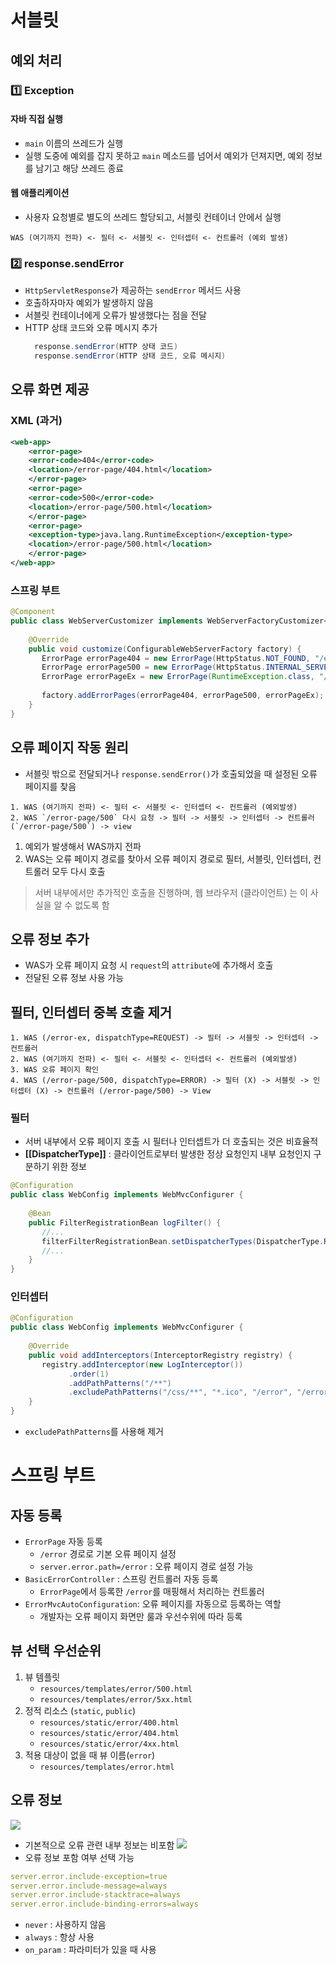 # 서블릿
## 예외 처리
### 1️⃣ Exception
#### 자바 직접 실행
- `main` 이름의 쓰레드가 실행
- 실행 도중에 예외를 잡지 못하고 `main` 메소드를 넘어서 예외가 던져지면, 예외 정보를 남기고 해당 쓰레드 종료
#### 웹 애플리케이션
- 사용자 요청별로 별도의  쓰레드 할당되고, 서블릿 컨테이너 안에서 실행
```
WAS (여기까지 전파) <- 필터 <- 서블릿 <- 인터셉터 <- 컨트롤러 (예외 발생)
```
### 2️⃣ response.sendError
- `HttpServletResponse`가 제공하는 `sendError` 메서드 사용
- 호출하자마자 예외가 발생하지 않음
- 서블릿 컨테이너에게 오류가 발생했다는 점을 전달
- HTTP 상태 코드와 오류 메시지 추가
  ```java
	response.sendError(HTTP 상태 코드)
	response.sendError(HTTP 상태 코드, 오류 메시지)
	```
## 오류 화면 제공
### XML (과거)
```xml
<web-app>
	<error-page>
	<error-code>404</error-code>
	<location>/error-page/404.html</location>
	</error-page>
	<error-page>
	<error-code>500</error-code>
	<location>/error-page/500.html</location>
	</error-page>
	<error-page>
	<exception-type>java.lang.RuntimeException</exception-type>
	<location>/error-page/500.html</location>
	</error-page>
</web-app>
```
###  스프링 부트
```java
@Component  
public class WebServerCustomizer implements WebServerFactoryCustomizer<ConfigurableWebServerFactory> {  
  
    @Override  
    public void customize(ConfigurableWebServerFactory factory) {  
       ErrorPage errorPage404 = new ErrorPage(HttpStatus.NOT_FOUND, "/error-page/404");  
       ErrorPage errorPage500 = new ErrorPage(HttpStatus.INTERNAL_SERVER_ERROR, "/error-page/500");  
       ErrorPage errorPageEx = new ErrorPage(RuntimeException.class, "/error-page/500");  
  
       factory.addErrorPages(errorPage404, errorPage500, errorPageEx);  
    }  
}
```
## 오류 페이지 작동 원리
- 서블릿 밖으로 전달되거나 `response.sendError()`가 호출되었을 때 설정된 오류 페이지를 찾음
```
1. WAS (여기까지 전파) <- 필터 <- 서블릿 <- 인터셉터 <- 컨트롤러 (예외발생)
2. WAS `/error-page/500` 다시 요청 -> 필터 -> 서블릿 -> 인터셉터 -> 컨트롤러 (`/error-page/500`) -> view
```
1. 예외가 발생해서 WAS까지 전파
2. WAS는 오류 페이지 경로를 찾아서 오류 페이지 경로로 필터, 서블릿, 인터셉터, 컨트롤러 모두 다시 호출

> 서버 내부에서만 추가적인 호출을 진행하며, 웹 브라우저 (클라이언트) 는 이 사실을 알 수 없도록 함
## 오류 정보 추가
- WAS가 오류 페이지 요청 시 `request`의 `attribute`에 추가해서 호출
- 전달된 오류 정보 사용 가능
## 필터, 인터셉터 중복 호출 제거
```
1. WAS (/error-ex, dispatchType=REQUEST) -> 필터 -> 서블릿 -> 인터셉터 -> 컨트롤러
2. WAS (여기까지 전파) <- 필터 <- 서블릿 <- 인터셉터 <- 컨트롤러 (예외발생)
3. WAS 오류 페이지 확인
4. WAS (/error-page/500, dispatchType=ERROR) -> 필터 (X) -> 서블릿 -> 인터셉터 (X) -> 컨트롤러 (/error-page/500) -> View
```
### 필터
- 서버 내부에서 오류 페이지 호출 시 필터나 인터셉트가 더 호출되는 것은 비효율적
- **[[DispatcherType]]** : 클라이언트로부터 발생한 정상 요청인지 내부 요청인지 구분하기 위한 정보
```java
@Configuration  
public class WebConfig implements WebMvcConfigurer {  
  
    @Bean  
    public FilterRegistrationBean logFilter() {  
       //...
       filterFilterRegistrationBean.setDispatcherTypes(DispatcherType.REQUEST);  
       //...
    }  
}
```
### 인터셉터
```java
@Configuration  
public class WebConfig implements WebMvcConfigurer {  
  
    @Override  
    public void addInterceptors(InterceptorRegistry registry) {  
       registry.addInterceptor(new LogInterceptor())  
             .order(1)  
             .addPathPatterns("/**")  
             .excludePathPatterns("/css/**", "*.ico", "/error", "/error-page/**");  // 오류 페이지 경로  
    }  
}
```
- `excludePathPatterns`를 사용해 제거
# 스프링 부트
## 자동 등록
- `ErrorPage` 자동 등록
	- `/error` 경로로 기본 오류 페이지 설정
	- `server.error.path=/error` : 오류 페이지 경로 설정 가능
- `BasicErrorController` : 스프링 컨트롤러 자동 등록
	- `ErrorPage`에서 등록한 `/error`를 매핑해서 처리하는 컨트롤러
- `ErrorMvcAutoConfiguration`: 오류 페이지를 자동으로 등록하는 역할
	- 개발자는 오류 페이지 화면만 룰과 우선수위에 따라 등록
## 뷰 선택 우선순위
1. 뷰 템플릿
	- `resources/templates/error/500.html`
	- `resources/templates/error/5xx.html`
2. 정적 리소스 (`static`, `public`)
	- `resources/static/error/400.html`
	- `resources/static/error/404.html`
	- `resources/static/error/4xx.html`
3. 적용 대상이 없을 때 뷰 이름(`error`)
	- `resources/templates/error.html`
## 오류 정보
![](https://i.imgur.com/pkQY9V0.png)
- 기본적으로 오류 관련 내부 정보는 비포함
![](https://i.imgur.com/e3RU95H.png)
- 오류 정보 포함 여부 선택 가능
```yaml
server.error.include-exception=true  
server.error.include-message=always  
server.error.include-stacktrace=always  
server.error.include-binding-errors=always
```
  - `never` : 사용하지 않음
  - `always` : 항상 사용
  - `on_param` : 파라미터가 있을 때 사용